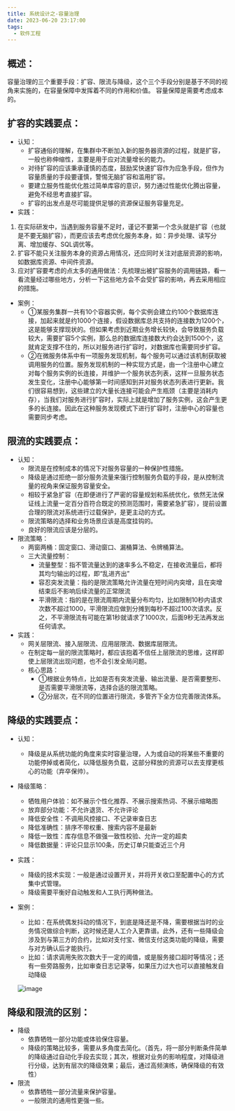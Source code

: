 ```yaml
---
title: 系统设计之-容量治理
date: 2023-06-20 23:17:00
tags: 
  - 软件工程
---
```

## 概述：
容量治理的三个重要手段：扩容、限流与降级，这个三个手段分别是基于不同的视角来实施的，在容量保障中发挥着不同的作用和价值。
容量保障是需要考虑成本的。

## 扩容的实践要点：

- 认知：
   - 扩容通俗的理解，在集群中不断加入新的服务器资源的过程，就是扩容，一般也称伸缩性，主要是用于应对流量增长的能力。
   - 对待扩容的应该秉承谨慎的态度，鼓励奖快速扩容作为应急手段，但作为容量质量的手段要谨慎，警惕无脑扩容和滥用扩容。
   - 要建立服务性能优化胜过简单库容的意识，努力通过性能优化腾出容量，避免不经思考直接扩容。
   - 扩容的出发点是尽可能提供足够的资源保证服务容量充足。
- 实践：
1. 在实际研发中，当遇到服务容量不足时，谨记不要第一个念头就是扩容（也就是不要无脑扩容），而更应该去考虑优化服务本身，如：异步处理、读写分离、增加缓存、SQL调优等。
2. 扩容不能只关注服务本身的资源占用情况，还应同时关注对底层资源的影响，如数据库资源、中间件资源。
3. 应对扩容要考虑的点太多的通用做法：先梳理出被扩容服务的调用链路，看一看流量经过哪些地方，分析一下这些地方会不会受扩容的影响，再去采用相应的措施。
- 案例：
   - ①某服务集群一共有10个容器实例，每个实例会建立约100个数据库连接，加起来就是约1000个连接，假设数据库总共支持的连接数为1200个，这是能够支撑现状的。但如果考虑到近期业务增长较快，会导致服务负载较大，需要扩容5个实例，那么总的数据库连接数大约会达到1500个，这就肯定支撑不住的，所以对服务进行扩容时，对数据库也需要同步扩容。
   - ②在微服务体系中有一项服务发现机制，每个服务可以通过该机制获取被调用服务的位置。服务发现机制的一种实现方式是，由一个注册中心建立对每个服务实例的长连接，并维护一个服务状态列表，这样一旦服务状态发生变化，注册中心能够第一时间感知到并对服务状态列表进行更新。我们很容易想到，这些建立的大量长连接可能会产生瓶颈（主要是消耗内存），当我们对服务进行扩容时，实际上就是增加了服务实例，这会产生更多的长连接。因此在这种服务发现模式下进行扩容时，注册中心的容量也需要同步考虑。

## 限流的实践要点：

- 认知：
   - 限流是在控制成本的情况下对服务容量的一种保护性措施。
   - 降级是通过拒绝一部分服务流量来强行控制服务负载的手段，是从控制流量的视角来保证服务容量安全。
   - 相较于紧急扩容（在即便进行了严密的容量规划和系统优化，依然无法保证线上流量一定百分百符合既定的预测范围时，需要紧急扩容），提前设置合理的限流对系统进行过载保护，是更主动的方式。
   - 限流策略的选择和业务场景应该是高度挂钩的。
   - 良好的限流应该是分层的。
- 限流策略：
   - 两窗两桶：固定窗口、滑动窗口、漏桶算法、令牌桶算法。
   - 三大流量控制：
      - 流量整型：指不管流量达到的速率多么不稳定，在接收流量后，都将其均匀输出的过程，即“乱进齐出”
      - 容忍突发流量：指的是限流策略允许流量在短时间内突增，且在突增结束后不影响后续流量的正常限流
      - 平滑限流：指的是在限流周期内流量分布均匀，比如限制10秒内请求次数不超过1000，平滑限流应做到分摊到每秒不超过100次请求。反之，不平滑限流有可能在第1秒就请求了1000次，后面9秒无法再发出任何请求。
- 实践：
   - 网关层限流、接入层限流、应用层限流、数据库层限流。
   - 在制定每一层的限流策略时，都应该抱着不信任上层限流的思维，这样即使上层限流出现问题，也不会引发全局问题。
   - 核心思路：
      - ①根据业务特点，比如是否有突发流量、输出流量、是否需要整形、是否需要平滑限流等，选择合适的限流策略。
      - ②分层次，在不同的位置进行限流，多管齐下全方位完善限流体系。
## 降级的实践要点：

- 认知：
   - 降级是从系统功能的角度来实时容量治理，人为或自动的将某些不重要的功能停掉或者简化，以降低服务负载，这部分释放的资源可以去支撑更核心的功能（弃卒保帅）。
- 降级策略：
   - 牺牲用户体验：如不展示个性化推荐、不展示搜索热词、不展示缩略图
   - 放弃部分功能：不允许退货、不允许评论
   - 降低安全性：不调用风控接口、不记录审查日志
   - 降低准确性：排序不带权重、搜索内容不是最新
   - 降低一致性：库存信息不做强一致性校验、允许一定的超卖
   - 降低数据量：评论只显示100条，历史订单只能查近三个月
- 实践：
   - 降级的技术实现：一般是通过设置开关，并将开关收口至配置中心的方式集中式管理。
   - 降级需要平衡好自动触发和人工执行两种做法。
- 案例：
   - 比如：在系统偶发抖动的情况下，到底是降还是不降，需要根据当时的业务情况做综合判断，这时候还是人工介入更靠谱。此外，还有一些降级会涉及到与第三方的合约，比如对支付宝、微信支付这类功能的降级，需要与对方确认后才能执行。
   - 比如：请求调用失败次数大于一定的阈值，或是服务接口超时等情况；还有一些旁路服务，比如审查日志记录等，如果压力过大也可以直接触发自动降级
   
   ![image](https://cdn.staticaly.com/gh/sswfive/blog-pic@main/image.5dzyx2syns40.webp)

## 降级和限流的区别：

- 降级
   - 依靠牺牲一部分功能或体验保住容量。
   - 降级的策略比较多，需要从多角度去简化。（首先，将一部分判断条件简单的降级通过自动化手段去实现；其次，根据对业务的影响程度，对降级进行分级，达到有层次的降级效果；最后，通过高频演练，确保降级的有效性）
- 限流
   - 依靠牺牲一部分流量来保护容量。
   - 一般限流的通用性更强一些。
